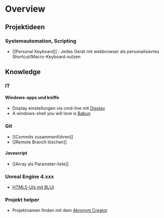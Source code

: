# Overview

## Projektideen

### Systemautomation, Scripting
- [[Personal Keyboard]] : Jedes Gerät mit webbrowser als personalisiertes Shortcut/Macro-Keyboard nutzen


## Knowledge

### IT

#### Windows-apps und kniffe
- Display einstellungen via cmd-line mit [Display](http://noeld.com/programs.asp#Display)
- A windows-shell you will love is [Babun](http://babun.github.io/)

### Git
- [[Commits zusammenführen]]
- [[Remote Branch löschen]]

#### Javascript
- [[Array als Parameter-liste]]

### Unreal Engine 4.xxx
- [HTML5-UIs mit BLUI](https://github.com/AaronShea/BLUI)

### Projekt helper
- Projektnamen finden mit dem [Akronym Creator](http://acronymcreator.net/)